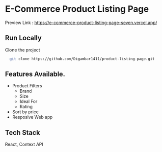 # E-Commerce Product Listing Page
Preview Link : https://e-commerce-product-listing-page-seven.vercel.app/

## Run Locally

Clone the project

```bash
  git clone https://github.com/Digambar1411/product-listing-page.git
```

## Features Available.

- Product Filters
  -  Brand
  -  Size
  -  Ideal For
  -  Rating
- Sort by price
- Resposive Web app

## Tech Stack

React, Context API



